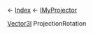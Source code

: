 ← [Index](Api-Index) ← [IMyProjector](Sandbox.ModAPI.Ingame.IMyProjector)

[Vector3I](VRageMath.Vector3I) ProjectionRotation